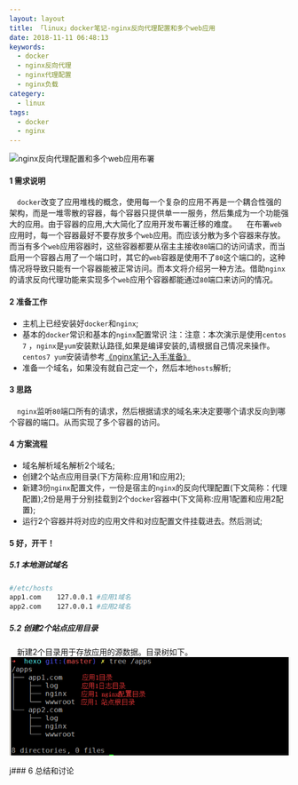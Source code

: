 ```yaml
---
layout: layout
title: 「linux」docker笔记-nginx反向代理配置和多个web应用
date: 2018-11-11 06:48:13
keywords: 
  - docker
  - nginx反向代理
  - nginx代理配置
  - nginx负载
categery: 
  - linux
tags:
  - docker
  - nginx
---
```

![nginx反向代理配置和多个web应用布署
](/images/docker和nginx反向代理.png)
<!--more-->

#### 1 需求说明
   &emsp;`docker`改变了应用堆栈的概念，使用每一个复杂的应用不再是一个耦合性强的架构，而是一堆零散的容器，每个容器只提供单一一服务，然后集成为一个功能强大的应用。由于容器的应用,大大简化了应用开发布署迁移的难度。
   &emsp;在布署`web`应用时，每一个容器最好不要存放多个`web`应用。而应该分散为多个容器来存放。而当有多个`web`应用容器时，这些容器都要从宿主主接收`80`端口的访问请求，而当启用一个容器占用了一个端口时，其它的`web`容器是使用不了`80`这个端口的，这种情况将导致只能有一个容器能被正常访问。而本文将介绍另一种方法。借助`nginx`的请求反向代理功能来实现多个`web`应用个容器都能通过`80`端口来访问的情况。

#### 2 准备工作
* 主机上已经安装好`docker`和`nginx`;
* 基本的`docker`常识和基本的`nginx`配置常识
注：注意：本次演示是使用`centos 7` ，`nginx`是`yum`安装默认路径,如果是编译安装的,请根据自己情况来操作。`centos7 yum`安装请参考[《nginx笔记-入手准备》](/2018/11/09/【linux】nginx笔记-入手准备/)
* 准备一个域名，如果没有就自己定一个，然后本地`hosts`解析;

#### 3 思路
  &emsp;`nginx`监听`80`端口所有的请求，然后根据请求的域名来决定要哪个请求反向到哪个容器的端口。从而实现了多个容器的访问。

#### 4 方案流程
-  域名解析域名解析2个域名;
-  创建2个站点应用目录(下方简称:应用1和应用2);
-  新建3份`nginx`配置文件，一份是宿主的`nginx`的反向代理配置(下文简称：代理配置);2份是用于分别挂载到2个`docker`容器中(下文简称:应用1配置和应用2配置);
-  运行2个容器并将对应的应用文件和对应配置文件挂载进去。然后测试;

#### 5 好，开干！
#####  5.1 本地测试域名
``` bash 
#/etc/hosts
app1.com    127.0.0.1 #应用1域名
app2.com    127.0.0.1 #应用2域名
```
##### 5.2 创建2个站点应用目录
  &emsp;新建2个目录用于存放应用的源数据。目录树如下。
![nginx反向代理](/images/20181115/20181115112537.png)

j### 6 总结和讨论
